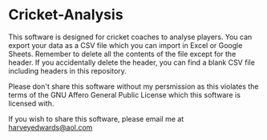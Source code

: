 # Cricket-Analysis

This software is designed for cricket coaches to analyse players.
You can export your data as a CSV file which you can import in Excel or Google Sheets.
Remember to delete all the contents of the file except for the header. If you accidentally delete the header, you can find a blank CSV file including headers in this repository.

Please don't share this software without my persmission as this violates the terms of the GNU Affero General Public License which this software is licensed with.

If you wish to share this software, please email me at harveyedwards@aol.com
